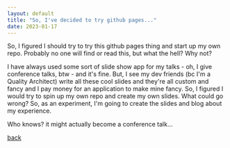 ```yaml
---
layout: default
title: "So, I've decided to try github pages..."
date: 2023-01-17
---
```


So, I figured I should try to try this github pages thing and start up my own repo.  Probably no one will find or read this, but what the hell?  Why not?

I have always used some sort of slide show app for my talks - oh, I give conference talks, btw - and it's fine.  But, I see my dev friends (bc I'm a Quality Architect) write all these cool slides and they're all custom and fancy and I pay money for an application to make mine fancy.  So, I figured I would try to spin up my own repo and create my own slides.  What could go wrong?  So, as an experiment, I'm going to create the slides and blog about my experience.

Who knows?  it might actually become a conference talk...



[back](/index.md)

